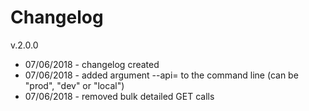 Changelog
==========

v.2.0.0

* 07/06/2018 - changelog created
* 07/06/2018 - added argument --api= to the command line (can be "prod", "dev" or "local")
* 07/06/2018 - removed bulk detailed GET calls